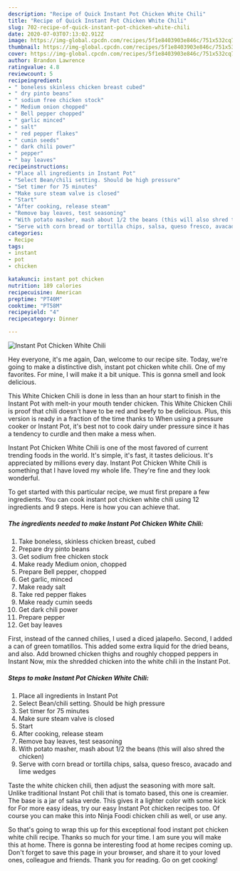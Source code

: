 ```yaml
---
description: "Recipe of Quick Instant Pot Chicken White Chili"
title: "Recipe of Quick Instant Pot Chicken White Chili"
slug: 702-recipe-of-quick-instant-pot-chicken-white-chili
date: 2020-07-03T07:13:02.912Z
image: https://img-global.cpcdn.com/recipes/5f1e8403903e846c/751x532cq70/instant-pot-chicken-white-chili-recipe-main-photo.jpg
thumbnail: https://img-global.cpcdn.com/recipes/5f1e8403903e846c/751x532cq70/instant-pot-chicken-white-chili-recipe-main-photo.jpg
cover: https://img-global.cpcdn.com/recipes/5f1e8403903e846c/751x532cq70/instant-pot-chicken-white-chili-recipe-main-photo.jpg
author: Brandon Lawrence
ratingvalue: 4.8
reviewcount: 5
recipeingredient:
- " boneless skinless chicken breast cubed"
- " dry pinto beans"
- " sodium free chicken stock"
- " Medium onion chopped"
- " Bell pepper chopped"
- " garlic minced"
- " salt"
- " red pepper flakes"
- " cumin seeds"
- " dark chili power"
- " pepper"
- " bay leaves"
recipeinstructions:
- "Place all ingredients in Instant Pot"
- "Select Bean/chili setting. Should be high pressure"
- "Set timer for 75 minutes"
- "Make sure steam valve is closed"
- "Start"
- "After cooking, release steam"
- "Remove bay leaves, test seasoning"
- "With potato masher, mash about 1/2 the beans (this will also shred the chicken)"
- "Serve with corn bread or tortilla chips, salsa, queso fresco, avacado and lime wedges"
categories:
- Recipe
tags:
- instant
- pot
- chicken

katakunci: instant pot chicken 
nutrition: 189 calories
recipecuisine: American
preptime: "PT40M"
cooktime: "PT58M"
recipeyield: "4"
recipecategory: Dinner

---
```



![Instant Pot Chicken White Chili](https://img-global.cpcdn.com/recipes/5f1e8403903e846c/751x532cq70/instant-pot-chicken-white-chili-recipe-main-photo.jpg)

Hey everyone, it's me again, Dan, welcome to our recipe site. Today, we're going to make a distinctive dish, instant pot chicken white chili. One of my favorites. For mine, I will make it a bit unique. This is gonna smell and look delicious.

This White Chicken Chili is done in less than an hour start to finish in the Instant Pot with melt-in your mouth tender chicken. This White Chicken Chili is proof that chili doesn&#39;t have to be red and beefy to be delicious. Plus, this version is ready in a fraction of the time thanks to When using a pressure cooker or Instant Pot, it&#39;s best not to cook dairy under pressure since it has a tendency to curdle and then make a mess when.

Instant Pot Chicken White Chili is one of the most favored of current trending foods in the world. It's simple, it's fast, it tastes delicious. It's appreciated by millions every day. Instant Pot Chicken White Chili is something that I have loved my whole life. They're fine and they look wonderful.


To get started with this particular recipe, we must first prepare a few ingredients. You can cook instant pot chicken white chili using 12 ingredients and 9 steps. Here is how you can achieve that.

<!--inarticleads1-->

##### The ingredients needed to make Instant Pot Chicken White Chili:

1. Take  boneless, skinless chicken breast, cubed
1. Prepare  dry pinto beans
1. Get  sodium free chicken stock
1. Make ready  Medium onion, chopped
1. Prepare  Bell pepper, chopped
1. Get  garlic, minced
1. Make ready  salt
1. Take  red pepper flakes
1. Make ready  cumin seeds
1. Get  dark chili power
1. Prepare  pepper
1. Get  bay leaves


First, instead of the canned chilies, I used a diced jalapeño. Second, I added a can of green tomatillos. This added some extra liquid for the dried beans, and also. Add browned chicken thighs and roughly chopped peppers in Instant Now, mix the shredded chicken into the white chili in the Instant Pot. 

<!--inarticleads2-->

##### Steps to make Instant Pot Chicken White Chili:

1. Place all ingredients in Instant Pot
1. Select Bean/chili setting. Should be high pressure
1. Set timer for 75 minutes
1. Make sure steam valve is closed
1. Start
1. After cooking, release steam
1. Remove bay leaves, test seasoning
1. With potato masher, mash about 1/2 the beans (this will also shred the chicken)
1. Serve with corn bread or tortilla chips, salsa, queso fresco, avacado and lime wedges


Taste the white chicken chili, then adjust the seasoning with more salt. Unlike traditional Instant Pot chili that is tomato based, this one is creamier. The base is a jar of salsa verde. This gives it a lighter color with some kick for For more easy ideas, try our easy Instant Pot chicken recipes too. Of course you can make this into Ninja Foodi chicken chili as well, or use any. 

So that's going to wrap this up for this exceptional food instant pot chicken white chili recipe. Thanks so much for your time. I am sure you will make this at home. There is gonna be interesting food at home recipes coming up. Don't forget to save this page in your browser, and share it to your loved ones, colleague and friends. Thank you for reading. Go on get cooking!
